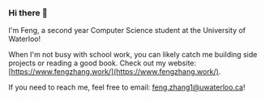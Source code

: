 ### Hi there 👋

I'm Feng, a second year Computer Science student at the University of Waterloo!

When I'm not busy with school work, you can likely catch me building side projects or reading a good book. Check out my website: [https://www.fengzhang.work/](https://www.fengzhang.work/).

If you need to reach me, feel free to email: [feng.zhang1@uwaterloo.ca](mailto:feng.zhang1@uwaterloo.ca)!
<!--
**fengzhang789/fengzhang789** is a ✨ _special_ ✨ repository because its `README.md` (this file) appears on your GitHub profile.

Here are some ideas to get you started:

- 🔭 I’m currently working on ...
- 🌱 I’m currently learning ...
- 👯 I’m looking to collaborate on ...
- 🤔 I’m looking for help with ...
- 💬 Ask me about ...
- 📫 How to reach me: ...
- 😄 Pronouns: ...
- ⚡ Fun fact: ...
-->
